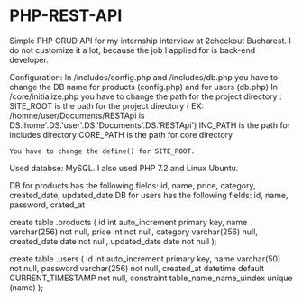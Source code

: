 # PHP-REST-API

Simple PHP CRUD API for my internship interview at 2checkout Bucharest. 
I do not customize it a lot, because the job I applied for is back-end developer.

Configuration:
	In /includes/config.php and /includes/db.php you have to change the DB name for  products (config.php) and for users (db.php)
	In /core/initialize.php you have to change the path for the project directory  :
		SITE_ROOT is the path for the project directory ( EX: /homne/user/Documents/RESTApi  is DS.'home'.DS.'user'.DS.'Documents'.DS.'RESTApi')
		INC_PATH is the path for includes directory
		CORE_PATH is the path for core directory

	You have to change the define() for SITE_ROOT.
Used databse: MySQL.
I also used PHP 7.2 and Linux Ubuntu.

DB for products has the following fields: id, name, price, category, created_date, updated_date
DB for users has the following fields: id, name, password, crated_at

create table <dbName>.products
(
    id           int auto_increment
        primary key,
    name         varchar(256) not null,
    price        int          not null,
    category     varchar(256) null,
    created_date date         not null,
    updated_date date         not null
);

create table <dbName>.users
(
    id         int auto_increment
        primary key,
    name       varchar(50)                        not null,
    password   varchar(256)                       not null,
    created_at datetime default CURRENT_TIMESTAMP not null,
    constraint table_name_name_uindex
        unique (name)
);

